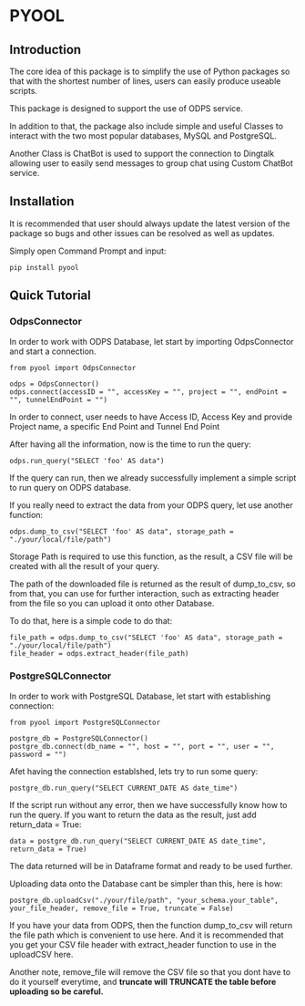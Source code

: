 # PYOOL

## Introduction

The core idea of this package is to simplify the use of Python packages 
so that with the shortest number of lines, users can easily produce useable scripts. 

This package is designed to support the use of ODPS service. 

In addition to that, the package also include simple and useful Classes to interact 
with the two most popular databases, MySQL and PostgreSQL. 

Another Class is ChatBot is used to support the connection to Dingtalk allowing user to easily send messages to group chat using Custom ChatBot service.
  
## Installation

It is recommended that user should always update the latest version of the package so bugs 
and other issues can be resolved as well as updates. 

Simply open Command Prompt and input:

`pip install pyool`

  
## Quick Tutorial 
### OdpsConnector
In order to work with ODPS Database, let start by importing OdpsConnector and start a connection. 

```
from pyool import OdpsConnector

odps = OdpsConnector()
odps.connect(accessID = "", accessKey = "", project = "", endPoint = "", tunnelEndPoint = "")
```

In order to connect, user needs to have Access ID, Access Key and provide Project name, a specific End Point and Tunnel End Point

After having all the information, now is the time to run the query: 

`odps.run_query("SELECT 'foo' AS data")`

If the query can run, then we already successfully implement a simple script to run query on ODPS database.

If you really need to extract the data from your ODPS query, let use another function: 

`odps.dump_to_csv("SELECT 'foo' AS data", storage_path = "./your/local/file/path")` 

Storage Path is required to use this function, as the result, a CSV file will be created with all the result of your query.


The path of the downloaded file is returned as the result of dump_to_csv, so from that, you can use for further interaction, such as extracting header from the file so you can upload it onto other Database. 

To do that, here is a simple code to do that:

```
file_path = odps.dump_to_csv("SELECT 'foo' AS data", storage_path = "./your/local/file/path")
file_header = odps.extract_header(file_path) 
``` 



### PostgreSQLConnector

In order to work with PostgreSQL Database, let start with establishing connection: 


```
from pyool import PostgreSQLConnector

postgre_db = PostgreSQLConnector()
postgre_db.connect(db_name = "", host = "", port = "", user = "", password = "") 
```


Afet having the connection establshed, lets try to run some query: 

`postgre_db.run_query("SELECT CURRENT_DATE AS date_time")`


If the script run without any error, then we have successfully know how to run the query. If you want to return the data as the result, just add return_data = True:

`data = postgre_db.run_query("SELECT CURRENT_DATE AS date_time", return_data = True)`

The data returned will be in Dataframe format and ready to be used further. 


Uploading data onto the Database cant be simpler than this, here is how: 

`postgre_db.uploadCsv("./your/file/path", "your_schema.your_table", your_file_header, remove_file = True, truncate = False)`


If you have your data from ODPS, then the function dump_to_csv will return the file path which is convenient to use here. And it is recommended that you get your CSV file header with extract_header function to use in the uploadCSV here. 

Another note, remove_file will remove the CSV file so that you dont have to do it yourself everytime, and **truncate will TRUNCATE the table before uploading so be careful.**





